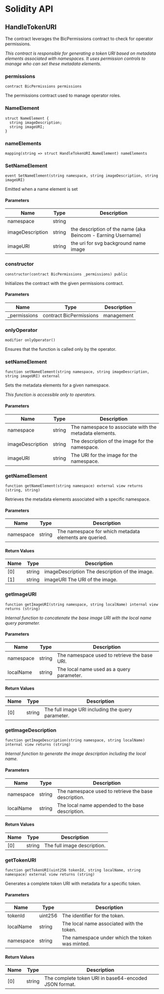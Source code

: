 # Solidity API

## HandleTokenURI

The contract leverages the BicPermissions contract to check for operator permissions.

_This contract is responsible for generating a token URI based on metadata elements associated with namespaces. It uses permission controls to manage who can set these metadata elements._

### permissions

```solidity
contract BicPermissions permissions
```

The permissions contract used to manage operator roles.

### NameElement

```solidity
struct NameElement {
  string imageDescription;
  string imageURI;
}
```

### nameElements

```solidity
mapping(string => struct HandleTokenURI.NameElement) nameElements
```

### SetNameElement

```solidity
event SetNameElement(string namespace, string imageDescription, string imageURI)
```

Emitted when a name element is set

#### Parameters

| Name | Type | Description |
| ---- | ---- | ----------- |
| namespace | string |  |
| imageDescription | string | the description of the name (aka Beincom - Earning Username) |
| imageURI | string | the uri for svg background name image |

### constructor

```solidity
constructor(contract BicPermissions _permissions) public
```

Initializes the contract with the given permissions contract.

#### Parameters

| Name | Type | Description |
| ---- | ---- | ----------- |
| _permissions | contract BicPermissions | management |

### onlyOperator

```solidity
modifier onlyOperator()
```

Ensures that the function is called only by the operator.

### setNameElement

```solidity
function setNameElement(string namespace, string imageDescription, string imageURI) external
```

Sets the metadata elements for a given namespace.

_This function is accessible only to operators._

#### Parameters

| Name | Type | Description |
| ---- | ---- | ----------- |
| namespace | string | The namespace to associate with the metadata elements. |
| imageDescription | string | The description of the image for the namespace. |
| imageURI | string | The URI for the image for the namespace. |

### getNameElement

```solidity
function getNameElement(string namespace) external view returns (string, string)
```

Retrieves the metadata elements associated with a specific namespace.

#### Parameters

| Name | Type | Description |
| ---- | ---- | ----------- |
| namespace | string | The namespace for which metadata elements are queried. |

#### Return Values

| Name | Type | Description |
| ---- | ---- | ----------- |
| [0] | string | imageDescription The description of the image. |
| [1] | string | imageURI The URI of the image. |

### getImageURI

```solidity
function getImageURI(string namespace, string localName) internal view returns (string)
```

_Internal function to concatenate the base image URI with the local name query parameter._

#### Parameters

| Name | Type | Description |
| ---- | ---- | ----------- |
| namespace | string | The namespace used to retrieve the base URI. |
| localName | string | The local name used as a query parameter. |

#### Return Values

| Name | Type | Description |
| ---- | ---- | ----------- |
| [0] | string | The full image URI including the query parameter. |

### getImageDescription

```solidity
function getImageDescription(string namespace, string localName) internal view returns (string)
```

_Internal function to generate the image description including the local name._

#### Parameters

| Name | Type | Description |
| ---- | ---- | ----------- |
| namespace | string | The namespace used to retrieve the base description. |
| localName | string | The local name appended to the base description. |

#### Return Values

| Name | Type | Description |
| ---- | ---- | ----------- |
| [0] | string | The full image description. |

### getTokenURI

```solidity
function getTokenURI(uint256 tokenId, string localName, string namespace) external view returns (string)
```

Generates a complete token URI with metadata for a specific token.

#### Parameters

| Name | Type | Description |
| ---- | ---- | ----------- |
| tokenId | uint256 | The identifier for the token. |
| localName | string | The local name associated with the token. |
| namespace | string | The namespace under which the token was minted. |

#### Return Values

| Name | Type | Description |
| ---- | ---- | ----------- |
| [0] | string | The complete token URI in base64-encoded JSON format. |

